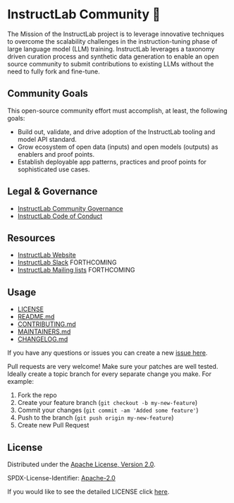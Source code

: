 <!-- This should be the location of the title of the repository, normally the short name -->
# InstructLab Community 🔬
The Mission of the InstructLab project is to leverage innovative techniques to overcome the scalability challenges in the instruction-tuning phase of large language model (LLM) training. InstructLab leverages a taxonomy driven curation process and synthetic data generation to enable an open source community to submit contributions to existing LLMs without the need to fully fork and fine-tune.

## Community Goals
This open-source community effort must accomplish, at least, the following goals:
* Build out, validate, and drive adoption of the InstructLab tooling and model API standard.
* Grow ecosystem of open data (inputs) and open models (outputs) as enablers and proof points.
* Establish deployable app patterns, practices and proof points for sophisticated use cases.

## Legal & Governance
- [InstructLab Community Governance](governance.md)
- [InstructLab Code of Conduct](https://github.com/instruct-lab/community/tree/main?tab=coc-ov-file)

## Resources
- [InstructLab Website]()
- [InstructLab Slack]() FORTHCOMING
- [InstructLab Mailing lists]() FORTHCOMING
  
## Usage
* [LICENSE](LICENSE)
* [README.md](README.md)
* [CONTRIBUTING.md](CONTRIBUTING.md)
* [MAINTAINERS.md](MAINTAINERS.md)
* [CHANGELOG.md](CHANGELOG.md)

If you have any questions or issues you can create a new [issue here](https://github.com/instruct-lab/community/issues).

Pull requests are very welcome! Make sure your patches are well tested.
Ideally create a topic branch for every separate change you make. For
example:

1. Fork the repo
2. Create your feature branch (`git checkout -b my-new-feature`)
3. Commit your changes (`git commit -am 'Added some feature'`)
4. Push to the branch (`git push origin my-new-feature`)
5. Create new Pull Request

## License

Distributed under the [Apache License, Version 2.0](http://www.apache.org/licenses/LICENSE-2.0).

SPDX-License-Identifier: [Apache-2.0](https://spdx.org/licenses/Apache-2.0)

If you would like to see the detailed LICENSE click [here](LICENSE).



